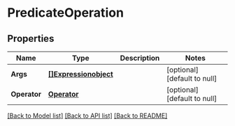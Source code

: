 # PredicateOperation

## Properties
Name | Type | Description | Notes
------------ | ------------- | ------------- | -------------
**Args** | [**[]Expressionobject**](Expression«object».md) |  | [optional] [default to null]
**Operator** | [**Operator**](Operator.md) |  | [optional] [default to null]

[[Back to Model list]](../README.md#documentation-for-models) [[Back to API list]](../README.md#documentation-for-api-endpoints) [[Back to README]](../README.md)


